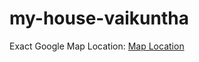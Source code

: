# my-house-vaikuntha

Exact Google Map Location: [Map Location](https://maps.app.goo.gl/eAESE5LvYz3RnGAc8?g_st=aw)